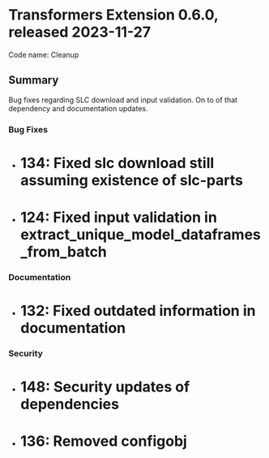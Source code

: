 # Transformers Extension 0.6.0, released 2023-11-27

Code name: Cleanup


## Summary

Bug fixes regarding SLC download and input validation. On to of that dependency and documentation updates.


### Bug Fixes

 - # 134: Fixed slc download still assuming existence of slc-parts
 - # 124: Fixed input validation in extract_unique_model_dataframes_from_batch
 

### Documentation

 - # 132: Fixed outdated information in documentation

### Security
 - # 148: Security updates of dependencies
 - # 136: Removed configobj

 
